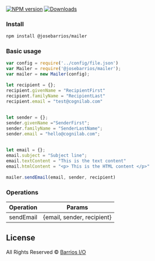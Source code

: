 [![NPM version][npm-image]][npm-url]
[![Downloads][download-badge]][npm-url]

### Install
```sh
npm install @josebarrios/mailer
```
### Basic usage
```js
var config = require('../config/file.json') 
var Mailer = require('@josebarrios/mailer');                                                                           
var mailer = new Mailer(config);                                                                               
                                                                                                               
let recipient = {};                                                                                            
recipient.givenName = "RecipientFirst"                                                                         
recipient.familyName = "RecipientLast"                                                                         
recipient.email = "test@cognilab.com"                                                                          
                                                                                                               
                                                                                                               
let sender = {};                                                                                               
sender.givenName ="SenderFirst";                                                                               
sender.familyName = "SenderLastName";                                                                          
sender.email = "hello@cognilab.com";                                                                           
                                                                                                               
                                                                                                               
let email = {};                                                                                                
email.subject = "Subject line";                                                                                
email.textContent = "This is the text content"                                                                 
email.htmlContent = "<p> This is the HTML content </p>"                         
                                                                                                               
mailer.sendEmail(email, sender, recipient)     


```
### Operations
Operation  |    Params
-----------|----------------
sendEmail    | {email, sender, recipient}

## License
All Rights Reserved © [Barrios I/O](http://barrios.io)

[npm-url]: https://www.npmjs.com/package/@josebarrios/mailer
[npm-image]: https://img.shields.io/npm/v/mturk-api.svg?style=flat-square
[download-badge]: http://img.shields.io/npm/dm/mturk-api.svg?style=flat-square
